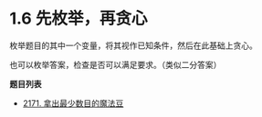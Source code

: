 # 1.6 先枚举，再贪心

枚举题目的其中一个变量，将其视作已知条件，然后在此基础上贪心。

也可以枚举答案，检查是否可以满足要求。（类似二分答案）

**题目列表**

- [2171. 拿出最少数目的魔法豆](https://leetcode.cn/problems/removing-minimum-number-of-magic-beans/description/)
